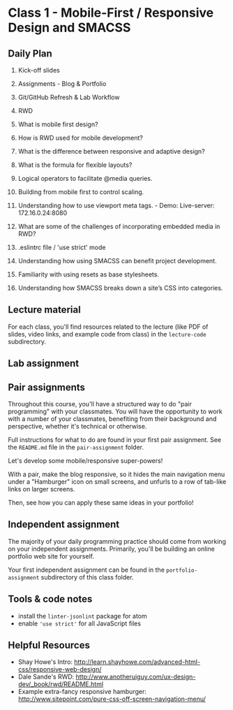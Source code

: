 # Class 1 - Mobile-First / Responsive Design and SMACSS

## Daily Plan
1. Kick-off slides
2. Assignments - Blog & Portfolio
3. Git/GitHub Refresh & Lab Workflow
4. RWD
  1. What is mobile first design?
  2. How is RWD used for mobile development?
  3. What is the difference between responsive and adaptive design?
  4. What is the formula for flexible layouts?
  5. Logical operators to facilitate @media queries.
  6. Building from mobile first to control scaling.
  7. Understanding how to use viewport meta tags.
    - Demo: Live-server: 172.16.0.24:8080  
  8. What are some of the challenges of incorporating embedded media in RWD?

  8. .eslintrc file / 'use strict' mode
  9. Understanding how using SMACSS can benefit project development.
  10. Familiarity with using resets as base stylesheets.
  11. Understanding how SMACSS breaks down a site’s CSS into categories.

## Lecture material

For each class, you'll find resources related to the lecture (like PDF of slides, video links, and example code from class) in the `lecture-code` subdirectory.

## Lab assignment

## Pair assignments

Throughout this course, you'll have a structured way to do "pair programming" with your classmates. You will have the opportunity to work with a number of your classmates, benefiting from their background and perspective, whether it's technical or otherwise.

Full instructions for what to do are found in your first pair assignment. See the `README.md` file in the `pair-assignment` folder.

Let's develop some mobile/responsive super-powers!

With a pair, make the blog responsive, so it hides the main navigation menu under a "Hamburger" icon on small screens, and unfurls to a row of tab-like links on larger screens.

Then, see how you can apply these same ideas in your portfolio!

## Independent assignment

The majority of your daily programming practice should come from working on your independent assignments. Primarily, you'll be building an online portfolio web site for yourself.

Your first independent assignment can be found in the `portfolio-assignment` subdirectory of this class folder.

## Tools & code notes
- install the `linter-jsonlint` package for atom
- enable `'use strict'` for all JavaScript files

## Helpful Resources
 - Shay Howe's Intro: http://learn.shayhowe.com/advanced-html-css/responsive-web-design/
 - Dale Sande's RWD: http://www.anotheruiguy.com/ux-design-dev/_book/rwd/README.html
 - Example extra-fancy responsive hamburger: http://www.sitepoint.com/pure-css-off-screen-navigation-menu/
